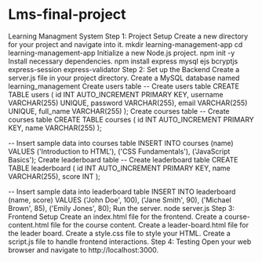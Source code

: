 # Lms-final-project
Learning Managment System
Step 1: Project Setup
Create a new directory for your project and navigate into it.
mkdir learning-management-app
cd learning-management-app
Initialize a new Node.js project.
npm init -y
Install necessary dependencies.
npm install express mysql ejs bcryptjs express-session express-validator
Step 2: Set up the Backend
Create a server.js file in your project directory.
Create a MySQL database named learning_management
Create users table
-- Create users table
CREATE TABLE users (
    id INT AUTO_INCREMENT PRIMARY KEY,
    username VARCHAR(255) UNIQUE,
    password VARCHAR(255),
    email VARCHAR(255) UNIQUE,
    full_name VARCHAR(255)
);
Create courses table
-- Create courses table
CREATE TABLE courses (
    id INT AUTO_INCREMENT PRIMARY KEY,
    name VARCHAR(255)
);

-- Insert sample data into courses table
INSERT INTO courses (name) VALUES
('Introduction to HTML'),
('CSS Fundamentals'),
('JavaScript Basics');
Create leaderboard table
-- Create leaderboard table
CREATE TABLE leaderboard (
    id INT AUTO_INCREMENT PRIMARY KEY,
    name VARCHAR(255),
    score INT
);

-- Insert sample data into leaderboard table
INSERT INTO leaderboard (name, score) VALUES
('John Doe', 100),
('Jane Smith', 90),
('Michael Brown', 85),
('Emily Jones', 80);
Run the server.
node server.js
Step 3: Frontend Setup
Create an index.html file for the frontend.
Create a course-content.html file for the course content.
Create a leader-board.html file for the leader board.
Create a style.css file to style your HTML.
Create a script.js file to handle frontend interactions.
Step 4: Testing
Open your web browser and navigate to http://localhost:3000.
